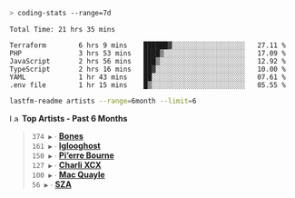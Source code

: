 ```zsh
> coding-stats --range=7d
```

<!--START_SECTION:waka-->

```text
Total Time: 21 hrs 35 mins

Terraform        6 hrs 9 mins    ██████▓░░░░░░░░░░░░░░░░░░   27.11 %
PHP              3 hrs 53 mins   ████▒░░░░░░░░░░░░░░░░░░░░   17.09 %
JavaScript       2 hrs 56 mins   ███▒░░░░░░░░░░░░░░░░░░░░░   12.92 %
TypeScript       2 hrs 16 mins   ██▓░░░░░░░░░░░░░░░░░░░░░░   10.00 %
YAML             1 hr 43 mins    ██░░░░░░░░░░░░░░░░░░░░░░░   07.61 %
.env file        1 hr 15 mins    █▒░░░░░░░░░░░░░░░░░░░░░░░   05.55 %
```

<!--END_SECTION:waka-->

```zsh
lastfm-readme artists --range=6month --limit=6
```

<!--START_LASTFM_ARTISTS:{"period": "6month", "rows": 6}-->
<a href="https://last.fm" target="_blank"><img src="https://user-images.githubusercontent.com/17434202/215290617-e793598d-d7c9-428f-9975-156db1ba89cc.svg" alt="Last.fm Logo" width="18" height="13"/></a> **Top Artists - Past 6 Months**

> `374 ▶️` ∙ **[Bones](https://www.last.fm/music/Bones)**<br/>
> `161 ▶️` ∙ **[Iglooghost](https://www.last.fm/music/Iglooghost)**<br/>
> `150 ▶️` ∙ **[Pi’erre Bourne](https://www.last.fm/music/Pi%E2%80%99erre+Bourne)**<br/>
> `127 ▶️` ∙ **[Charli XCX](https://www.last.fm/music/Charli+XCX)**<br/>
> `100 ▶️` ∙ **[Mac Quayle](https://www.last.fm/music/Mac+Quayle)**<br/>
> `56 ▶️` ∙ **[SZA](https://www.last.fm/music/SZA)**<br/>
<!--END_LASTFM_ARTISTS-->
